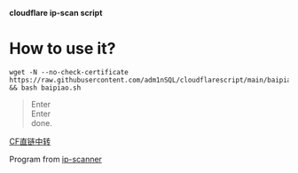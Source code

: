 **cloudflare ip-scan script**  

  
  
How to use it?
=================================================================================================================================
    wget -N --no-check-certificate https://raw.githubusercontent.com/adm1nSQL/cloudflarescript/main/baipiao.sh && bash baipiao.sh
  


  
  > Enter  
  > Enter  
  done.
  

[CF直链中转](https://proxy.freecdn.workers.dev/)    
  
    
      
        
          
          
Program from [ip-scanner](https://github.com/ip-scanner/cloudflare)
